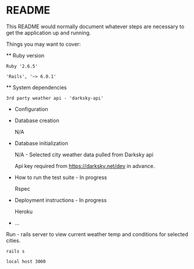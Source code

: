 # README

This README would normally document whatever steps are necessary to get the
application up and running.

Things you may want to cover:

** Ruby version

    Ruby '2.6.5'

    'Rails', '~> 6.0.1'

** System dependencies


    3rd party weather api - 'darksky-api'


* Configuration

* Database creation
   
    N/A
* Database initialization

    N/A - Selected city weather data pulled from Darksky api

    Api key required from https://darksky.net/dev in advance.

* How to run the test suite - In progress

    Rspec 

* Deployment instructions - In progress
    
    Heroku
* ...

Run - rails server to view current weather temp and conditions for selected cities.

    rails s

    local host 3000
    